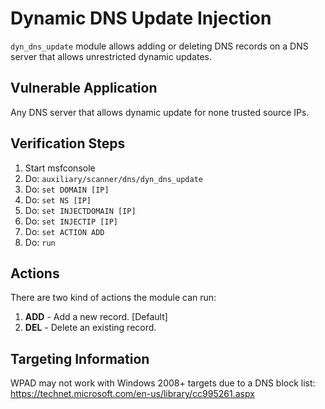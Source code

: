 # Dynamic DNS Update Injection

`dyn_dns_update` module allows adding or deleting DNS records
on a DNS server that allows unrestricted dynamic updates.

## Vulnerable Application

Any DNS server that allows dynamic update for none trusted source IPs.

## Verification Steps

 1. Start msfconsole
 2. Do: ```auxiliary/scanner/dns/dyn_dns_update```
 3. Do: ```set DOMAIN [IP]```
 4. Do: ```set NS [IP]```
 5. Do: ```set INJECTDOMAIN [IP]```
 6. Do: ```set INJECTIP [IP]```
 7. Do: ```set ACTION ADD```
 8. Do: ```run```

## Actions

There are two kind of actions the module can run:

 1. **ADD** - Add a new record. [Default]
 2. **DEL** - Delete an existing record.

## Targeting Information

WPAD may not work with Windows 2008+ targets due to a DNS block list: https://technet.microsoft.com/en-us/library/cc995261.aspx
